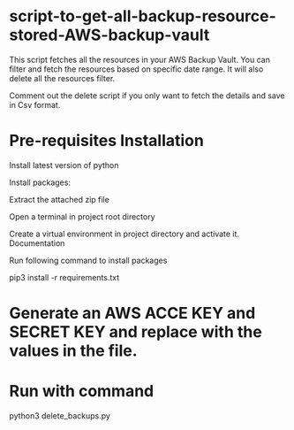 # script-to-get-all-backup-resource-stored-AWS-backup-vault
This script fetches all the resources in your AWS Backup Vault.
You can filter and fetch the resources based on specific date range.
It will also delete all the resources filter.

Comment out the delete script if you only want to fetch the details and save in Csv format.

# Pre-requisites Installation

Install latest version of python

Install packages:

Extract the attached zip file

Open a terminal in project root directory

Create a virtual environment in project directory and activate it. Documentation

Run following command to install packages

pip3 install -r requirements.txt

# Generate an AWS ACCE KEY and SECRET KEY and replace with the values in the file.

# Run with command
python3 delete_backups.py